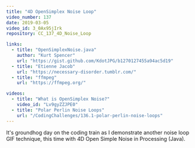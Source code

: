```yaml
---
title: "4D OpenSimplex Noise Loop"
video_number: 137
date: 2019-03-05
video_id: 3_0Ax95jIrk
repository: CC_137_4D_Noise_Loop

links:
  - title: "OpenSimplexNoise.java"
    author: "Kurt Spencer"
    url: "https://gist.github.com/KdotJPG/b1270127455a94ac5d19"
  - title: "Etienne Jacob"
    url: "https://necessary-disorder.tumblr.com/"
  - title: "ffmpeg"
    url: "https://ffmpeg.org/"

videos:
  - title: "What is OpenSimplex Noise?"
    video_id: "Lv9gyZZJPE0"
  - title: "Polar Perlin Noise Loops"
    url: "/CodingChallenges/136.1-polar-perlin-noise-loops"
---
```


It's groundhog day on the coding train as I demonstrate another noise loop GIF technique, this time with 4D Open Simple Noise in Processing (Java).
